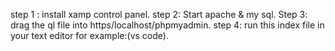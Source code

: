 step 1 :
install xamp control panel.
step 2: 
Start apache & my sql.
Step 3: 
drag the ql file into https/localhost/phpmyadmin.
step 4: 
run this index file in your text editor for example:(vs code).
